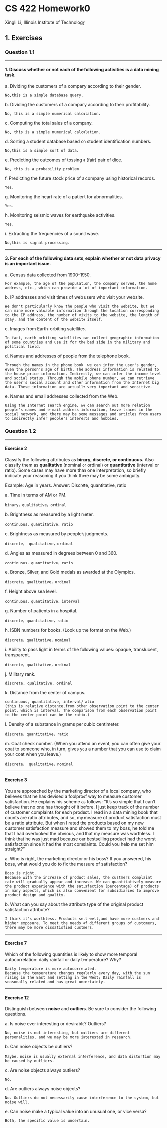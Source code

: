 # CS 422 Homework0

Xingli Li, Illinois Institute of Technology

## 1. Exercises

### Question 1.1

---
#### 1. Discuss whether or not each of the following activities is a data mining task.

a. Dividing the customers of a company according to their gender.

```
No,this is a simple database query.
```

b. Dividing the customers of a company according to their profitability.

```
No, this is a simple numerical calculation.
```

c. Computing the total sales of a company.

```
No, this is a simple numerical calculation.
```

d. Sorting a student database based on student identification numbers.

```
No,this is a simple sort of data.
```

e. Predicting the outcomes of tossing a (fair) pair of dice.

```
No, this is a probability problem.
```

f. Predicting the future stock price of a company using historical records.

```
Yes.
```

g. Monitoring the heart rate of a patient for abnormalities.

```
Yes.
```

h. Monitoring seismic waves for earthquake activities.

```
Yes.
```

i. Extracting the frequencies of a sound wave.

```
No,this is signal processing.
```



---
#### 3. For each of the following data sets, explain whether or not data privacy is an important issue.

a. Census data collected from 1900–1950.

```
For example, the age of the population, the company served, the home address, etc., which can provide a lot of important information.
```

b. IP addresses and visit times of web users who visit your website.

```
We don't particularly know the people who visit the website, but we can mine more valuable information through the location corresponding to the IP address, the number of visits to the website, the length of stay, and the content of the website itself.
```

c. Images from Earth-orbiting satellites.

```
In fact, earth orbiting satellites can collect geographic information of some countries and use it for the bad side in the military and political field.
```

d. Names and addresses of people from the telephone book.

```
Through the names in the phone book, we can infer the user's gender, even the person's age of birth. The address information is related to the house price information. Indirectly, we can infer the income level and social status. Through the mobile phone number, we can retrieve the user's social account and other information from the Internet big data. These information are actually very important and sensitive.
```

e. Names and email addresses collected from the Web.

```
Using the Internet search engine, we can search out more relation people's names and e-mail address information, leave traces in the social network, and there may be some messages and articles from users to indirectly infer people's interests and hobbies.
```



### Question 1.2

---
#### Exercise 2
Classify the following attributes as **binary, discrete, or continuous.** 
Also classify them as **qualitative** (nominal or ordinal) or **quantitative** (interval or ratio). 
Some cases may have more than one interpretation, 
so briefly indicate your reasoning if you think there may be some ambiguity.

Example: Age in years. Answer: Discrete, quantitative, ratio

a. Time in terms of AM or PM.

```
binary，qualitative，ordinal
```

b. Brightness as measured by a light meter.

```
continuous，quantitative，ratio
```

c. Brightness as measured by people’s judgments.

```
discrete， qualitative，ordinal
```

d. Angles as measured in degrees between 0 and 360.

```
continuous，quantitative，ratio
```

e. Bronze, Silver, and Gold medals as awarded at the Olympics.

```
discrete，qualitative，ordinal
```

f. Height above sea level.

```
continuous，quantitative，interval
```

g. Number of patients in a hospital.

```
discrete，quantitative，ratio
```

h. ISBN numbers for books. (Look up the format on the Web.)

```
discrete，qualitative，nominal
```

i. Ability to pass light in terms of the following values:  opaque, translucent, transparent.

```
discrete，qualitative，ordinal
```

j. Military rank.

```
discrete, qualitative, ordinal
```

k. Distance from the center of campus.

```
continuous, quantitative, interval/ratio
(this is relative distance.from other observation point to the center point, which is interval. The comparison from each observation point to the center point can be the ratio.)
```

l. Density of a substance in grams per cubic centimeter.

```
discrete，quantitative，ratio
```

m. Coat check number. (When you attend an event, you can often give your coat to someone who, in turn, gives you a number that you can use to claim your coat when you leave.)

```
discrete， qualitative，nominal
```



---
#### Exercise 3

 You are approached by the marketing director of a local company, 
 who believes that he has devised a foolproof way to measure customer satisfaction.
 He explains his scheme as follows: 
 “It’s so simple that I can’t believe that no one has thought of it before. 
 I just keep track of the number of customer complaints for each product.
 I read in a data mining book that counts are ratio attributes, and so, 
 my measure of product satisfaction must be a ratio attribute. 
 But when I rated the products based on my new customer satisfaction measure 
 and showed them to my boss, he told me that I had overlooked the obvious, 
 and that my measure was worthless. I think that he was just mad 
 because our bestselling product had the worst satisfaction 
 since it had the most complaints. Could you help me set him straight?” 



 a. Who is right, the marketing director or his boss? If you answered,  his boss, what would you do to fix the measure of satisfaction?

```
Boss is right. 
Because with the increase of product sales, the custmers complaint rate will gradually appear and increase. We can quantitatively measure the product experience with the satisfaction (percentage) of products in many aspects, which is also convenient for subsidiaries to improve product design and quality.
```

 b. What can you say about the attribute type of the original product  satisfaction attribute?

```
I think it's worthless. Products sell well,and have more custmers and higher exposure. To meet the needs of different groups of customers, there may be more dissatisfied custmers.
```



---
#### Exercise 7
Which of the following quantities is likely to show more temporal autocorrelation: daily rainfall or daily temperature? Why?

```
Daily temperature is more autocorrelated.
Because the temperature changes regularly every day, with the sun rising in the East and setting in the West; Daily rainfall is seasonally related and has great uncertainty.
```




---
#### Exercise 12
 Distinguish between **noise** and **outliers**. Be sure to consider the following questions. 

 a. Is noise ever interesting or desirable? Outliers? 

```
No, noise is not interesting, but outliers are different personalities, and we may be more interested in research.
```

 b. Can noise objects be outliers? 

```
Maybe，noise is usually external interference, and data distortion may be caused by outliers.
```

 c. Are noise objects always outliers? 

```
No.
```

 d. Are outliers always noise objects? 

```
No. Outliers do not necessarily cause interference to the system, but noise will.
```

 e. Can noise make a typical value into an unusual one, or vice versa?

```
Both, the specific value is uncertain.
```

